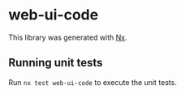 # web-ui-code

This library was generated with [Nx](https://nx.dev).

## Running unit tests

Run `nx test web-ui-code` to execute the unit tests.

